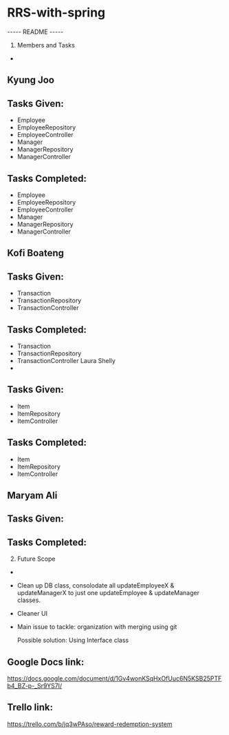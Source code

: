 # RRS-with-spring
----- README -----

1. Members and Tasks
- 
Kyung Joo
- 
Tasks Given: 
- 
- Employee
- EmployeeRepository
- EmployeeController
- Manager
- ManagerRepository
- ManagerController

Tasks Completed:
- 
- Employee
- EmployeeRepository
- EmployeeController
- Manager
- ManagerRepository
- ManagerController

Kofi Boateng
- 
Tasks Given: 
- 
- Transaction
- TransactionRepository
- TransactionController

Tasks Completed: 
- 
- Transaction
- TransactionRepository
- TransactionController
Laura Shelly
- 
Tasks Given:
- 
- Item
- ItemRepository
- ItemController

Tasks Completed:
- 
- Item
- ItemRepository
- ItemController

Maryam Ali
- 
Tasks Given:
- 


Tasks Completed:
- 


2. Future Scope
- 

- Clean up DB class, consolodate all updateEmployeeX & updateManagerX to just one updateEmployee & updateManager classes.

- Cleaner UI

- Main issue to tackle: organization with merging using git

  Possible solution: Using Interface class


Google Docs link:
- 
https://docs.google.com/document/d/1Gv4wonKSqHxOfUuc6N5KSB25PTFb4_BZ-p-_Sr9YS7I/

Trello link: 
-
https://trello.com/b/jq3wPAso/reward-redemption-system

